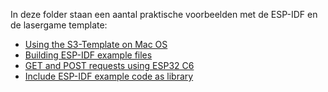 

In deze folder staan een aantal praktische voorbeelden met de ESP-IDF en de lasergame template:

- [Using the S3-Template on Mac OS](S3-Template-Mac-OS.md)
- [Building ESP-IDF example files](ESP32-C6-wifi-scan.md)
- [GET and POST requests using ESP32 C6](README.md)
- [Include ESP-IDF example code as library](ESP-IDF_include_example_as_library.md)
